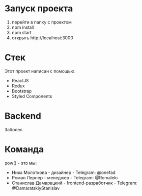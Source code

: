# Запуск проекта 
1. перейти в папку с проектом 
2. npm install
3. npm start
4. открыть http://localhost:3000

# Стек

Этот проект написан с помощью:

- ReactJS
- Redux
- Bootstrap
- Styled Components

# Backend

Заболел.

# Команда 

pow() - это мы:
- Ника Молоткова - дизайнер - Telegram: @onefad
- Роман Лернер - менеджер - Telegram: @Romalelo
- Станислав Дамарацкий - frontend-разработчик - Telegram: @DamaratskiyStanislav